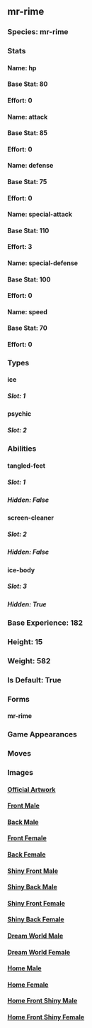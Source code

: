 ## mr-rime
### Species: mr-rime
### Stats
#### Name: hp
#### Base Stat: 80
#### Effort: 0
#### Name: attack
#### Base Stat: 85
#### Effort: 0
#### Name: defense
#### Base Stat: 75
#### Effort: 0
#### Name: special-attack
#### Base Stat: 110
#### Effort: 3
#### Name: special-defense
#### Base Stat: 100
#### Effort: 0
#### Name: speed
#### Base Stat: 70
#### Effort: 0
### Types
#### ice
##### Slot: 1
#### psychic
##### Slot: 2
### Abilities
#### tangled-feet
##### Slot: 1
##### Hidden: False
#### screen-cleaner
##### Slot: 2
##### Hidden: False
#### ice-body
##### Slot: 3
##### Hidden: True
### Base Experience: 182
### Height: 15
### Weight: 582
### Is Default: True
### Forms
#### mr-rime
### Game Appearances
### Moves
### Images
#### [Official Artwork](https://raw.githubusercontent.com/PokeAPI/sprites/master/sprites/pokemon/other/official-artwork/866.png)
#### [Front Male](https://raw.githubusercontent.com/PokeAPI/sprites/master/sprites/pokemon/866.png)
#### [Back Male](https://raw.githubusercontent.com/PokeAPI/sprites/master/sprites/pokemon/back/866.png)
#### [Front Female](None)
#### [Back Female](None)
#### [Shiny Front Male](https://raw.githubusercontent.com/PokeAPI/sprites/master/sprites/pokemon/shiny/866.png)
#### [Shiny Back Male](https://raw.githubusercontent.com/PokeAPI/sprites/master/sprites/pokemon/back/866.png)
#### [Shiny Front Female](None)
#### [Shiny Back Female](None)
#### [Dream World Male](None)
#### [Dream World Female](None)
#### [Home Male](https://raw.githubusercontent.com/PokeAPI/sprites/master/sprites/pokemon/other/home/866.png)
#### [Home Female](None)
#### [Home Front Shiny Male](https://raw.githubusercontent.com/PokeAPI/sprites/master/sprites/pokemon/other/home/shiny/866.png)
#### [Home Front Shiny Female](None)